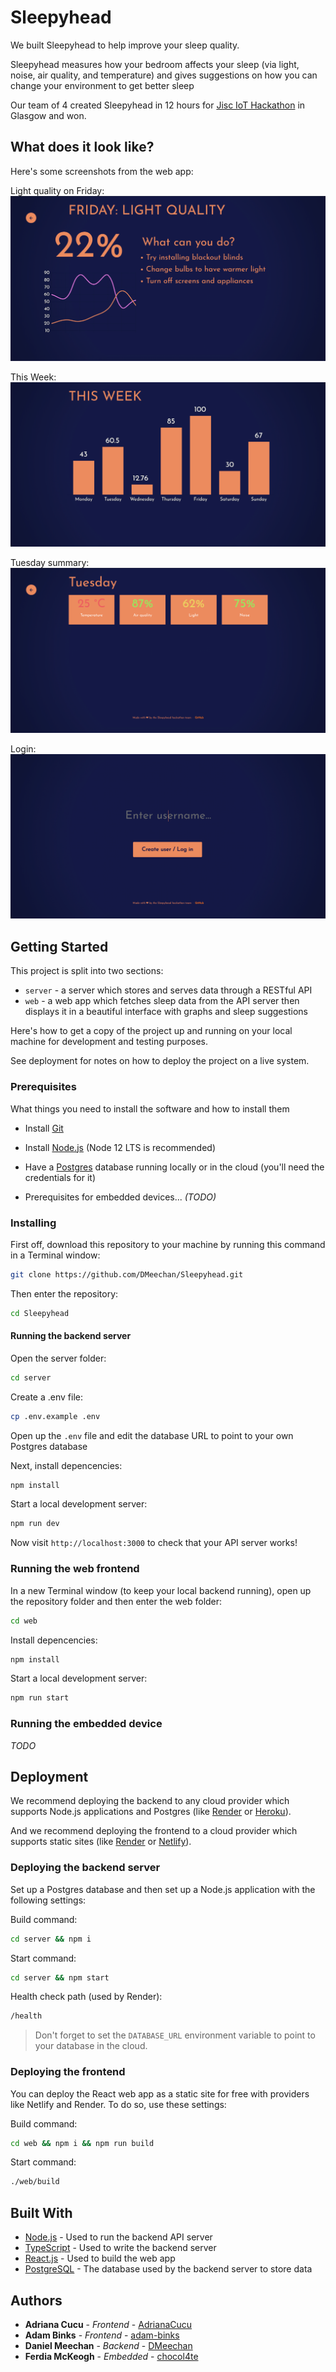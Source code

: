 # Sleepyhead

We built Sleepyhead to help improve your sleep quality.

Sleepyhead measures how your bedroom affects your sleep (via light, noise, air quality, and temperature) and gives suggestions on how you can change your environment to get better sleep

Our team of 4 created Sleepyhead in 12 hours for [Jisc IoT Hackathon](https://www.jisc.ac.uk/rd/get-involved/take-part-in-our-hackathon) in Glasgow and won.

## What does it look like?

Here's some screenshots from the web app:

Light quality on Friday:
![light][light]

This Week:
![week][week]

Tuesday summary:
![tuesday][tuesday]

Login:
![login][login]

[light]: https://github.com/DMeechan/sleepyhead/blob/master/media/light-quality.png?raw=true "Light quality"

[login]: https://github.com/DMeechan/sleepyhead/blob/master/media/login.png?raw=true "Login"

[week]: https://github.com/DMeechan/sleepyhead/blob/master/media/this-week.png?raw=true "This Week"

[tuesday]: https://github.com/DMeechan/sleepyhead/blob/master/media/tuesday.png?raw=true "Tuesday"

## Getting Started

This project is split into two sections:

* `server` - a server which stores and serves data through a RESTful API
* `web` - a web app which fetches sleep data from the API server then displays it in a beautiful interface with graphs and sleep suggestions

Here's how to get a copy of the project up and running on your local machine for development and testing purposes.

See deployment for notes on how to deploy the project on a live system.	

### Prerequisites	

What things you need to install the software and how to install them	

- Install [Git](https://git-scm.com/)
- Install [Node.js](https://nodejs.org/en/) (Node 12 LTS is recommended)
- Have a [Postgres](https://www.postgresql.org/) database running locally or in the cloud (you'll need the credentials for it)

- Prerequisites for embedded devices... *(TODO)*

### Installing	

First off, download this repository to your machine by running this command in a Terminal window:

```bash
git clone https://github.com/DMeechan/Sleepyhead.git
```

Then enter the repository:

```bash
cd Sleepyhead
```

#### Running the backend server

Open the server folder:

```bash
cd server
```

Create a .env file:

```bash
cp .env.example .env
```

Open up the `.env` file and edit the database URL to point to your own Postgres database

Next, install depencencies:

```bash
npm install
```

Start a local development server:

```bash
npm run dev
```

Now visit `http://localhost:3000` to check that your API server works!


### Running the web frontend

In a new Terminal window (to keep your local backend running), open up the repository folder and then enter the web folder:

```bash
cd web
```

Install depencencies:

```bash
npm install
```

Start a local development server:

```bash
npm run start
```


### Running the embedded device

*TODO*


## Deployment	

We recommend deploying the backend to any cloud provider which supports Node.js applications and Postgres (like [Render](https://render.com/) or [Heroku](https://heroku.com/)).

And we recommend deploying the frontend to a cloud provider which supports static sites (like [Render](https://render.com/) or [Netlify](https://netlify.com/)).


### Deploying the backend server

Set up a Postgres database and then set up a Node.js application with the following settings:

Build command:

```bash
cd server && npm i
```

Start command:

```bash
cd server && npm start
```

Health check path (used by Render):

```bash
/health
```

> Don't forget to set the `DATABASE_URL` environment variable to point to your database in the cloud. 


### Deploying the frontend

You can deploy the React web app as a static site for free with providers like Netlify and Render. To do so, use these settings:

Build command:

```bash
cd web && npm i && npm run build
```

Start command:

```bash
./web/build
```


## Built With	

* [Node.js](https://nodejs.org/en/) - Used to run the backend API server
* [TypeScript](https://www.typescriptlang.org/) - Used to write the backend server
* [React.js](https://reactjs.org/) - Used to build the web app
* [PostgreSQL](https://www.postgresql.org/) - The database used by the backend server to store data


## Authors

* **Adriana Cucu** - *Frontend* - [AdrianaCucu](https://github.com/AdrianaCucu)
* **Adam Binks** - *Frontend* - [adam-binks](https://github.com/adam-binks)
* **Daniel Meechan** - *Backend* - [DMeechan](https://github.com/DMeechan)
* **Ferdia McKeogh** - *Embedded* - [chocol4te](https://github.com/chocol4te)
